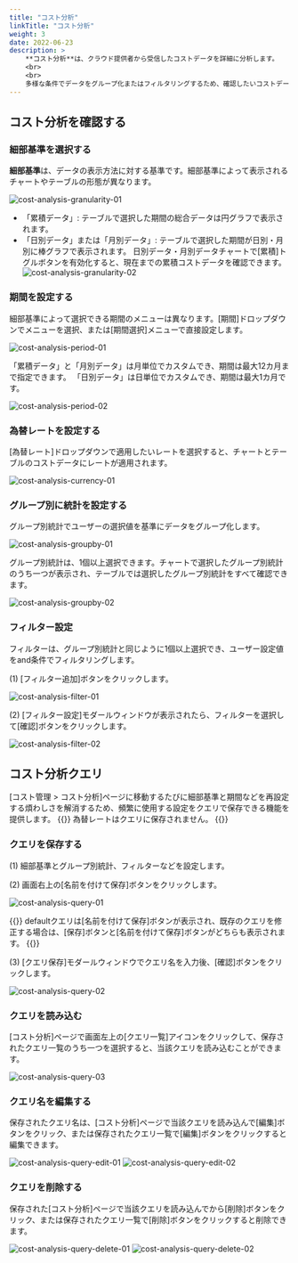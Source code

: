 ```yaml
---
title: "コスト分析"
linkTitle: "コスト分析"
weight: 3
date: 2022-06-23
description: >
    **コスト分析**は、クラウド提供者から受信したコストデータを詳細に分析します。
    <br>
    <br>
    多様な条件でデータをグループ化またはフィルタリングするため、確認したいコストデータがひと目で把握することができます。
---
```


## コスト分析を確認する

### 細部基準を選択する

**細部基準**は、データの表示方法に対する基準です。細部基準によって表示されるチャートやテーブルの形態が異なります。

![cost-analysis-granularity-01](/jp/docs/guides/cost-explorer/cost-analysis-img/cost-analysis-granularity-01.png)

- 「累積データ」: テーブルで選択した期間の総合データは円グラフで表示されます。
- 「日別データ」または「月別データ」: テーブルで選択した期間が日別・月別に棒グラフで表示されます。
  日別データ・月別データチャートで[累積]トグルボタンを有効化すると、現在までの累積コストデータを確認できます。
    ![cost-analysis-granularity-02](/jp/docs/guides/cost-explorer/cost-analysis-img/cost-analysis-granularity-02.png)

### 期間を設定する
細部基準によって選択できる期間のメニューは異なります。[期間]ドロップダウンでメニューを選択、または[期間選択]メニューで直接設定します。

![cost-analysis-period-01](/jp/docs/guides/cost-explorer/cost-analysis-img/cost-analysis-period-01.png)

「累積データ」と「月別データ」は月単位でカスタムでき、期間は最大12カ月まで指定できます。
「日別データ」は日単位でカスタムでき、期間は最大1カ月です。

![cost-analysis-period-02](/jp/docs/guides/cost-explorer/cost-analysis-img/cost-analysis-period-02.png)

### 為替レートを設定する
[為替レート]ドロップダウンで適用したいレートを選択すると、チャートとテーブルのコストデータにレートが適用されます。

![cost-analysis-currency-01](/jp/docs/guides/cost-explorer/cost-analysis-img/cost-analysis-currency-01.png)

### グループ別に統計を設定する
グループ別統計でユーザーの選択値を基準にデータをグループ化します。

![cost-analysis-groupby-01](/jp/docs/guides/cost-explorer/cost-analysis-img/cost-analysis-groupby-01.png)

グループ別統計は、1個以上選択できます。チャートで選択したグループ別統計のうち一つが表示され、テーブルでは選択したグループ別統計をすべて確認できます。

![cost-analysis-groupby-02](/jp/docs/guides/cost-explorer/cost-analysis-img/cost-analysis-groupby-02.png)

### フィルター設定
フィルターは、グループ別統計と同じように1個以上選択でき、ユーザー設定値をand条件でフィルタリングします。

(1) [フィルター追加]ボタンをクリックします。

![cost-analysis-filter-01](/jp/docs/guides/cost-explorer/cost-analysis-img/cost-analysis-filter-01.png)

(2) [フィルター設定]モダールウィンドウが表示されたら、フィルターを選択して[確認]ボタンをクリックします。

![cost-analysis-filter-02](/jp/docs/guides/cost-explorer/cost-analysis-img/cost-analysis-filter-02.png)


## コスト分析クエリ
[コスト管理 > コスト分析]ページに移動するたびに細部基準と期間などを再設定する煩わしさを解消するため、頻繁に使用する設定をクエリで保存できる機能を提供します。
{{<alert>}}
為替レートはクエリに保存されません。
{{</alert>}}

### クエリを保存する
(1) 細部基準とグループ別統計、フィルターなどを設定します。

(2) 画面右上の[名前を付けて保存]ボタンをクリックします。

![cost-analysis-query-01](/jp/docs/guides/cost-explorer/cost-analysis-img/cost-analysis-query-01.png)

{{<alert>}}
defaultクエリは[名前を付けて保存]ボタンが表示され、既存のクエリを修正する場合は、[保存]ボタンと[名前を付けて保存]ボタンがどちらも表示されます。
{{</alert>}}

(3) [クエリ保存]モダールウィンドウでクエリ名を入力後、[確認]ボタンをクリックします。

![cost-analysis-query-02](/jp/docs/guides/cost-explorer/cost-analysis-img/cost-analysis-query-02.png)

### クエリを読み込む
[コスト分析]ページで画面左上の[クエリ一覧]アイコンをクリックして、保存されたクエリ一覧のうち一つを選択すると、当該クエリを読み込むことができます。

![cost-analysis-query-03](/jp/docs/guides/cost-explorer/cost-analysis-img/cost-analysis-query-03.png)

### クエリ名を編集する
保存されたクエリ名は、[コスト分析]ページで当該クエリを読み込んで[編集]ボタンをクリック、または保存されたクエリ一覧で[編集]ボタンをクリックすると編集できます。

![cost-analysis-query-edit-01](/jp/docs/guides/cost-explorer/cost-analysis-img/cost-analysis-query-edit-01.png)
![cost-analysis-query-edit-02](/jp/docs/guides/cost-explorer/cost-analysis-img/cost-analysis-query-edit-02.png)

### クエリを削除する
保存された[コスト分析]ページで当該クエリを読み込んでから[削除]ボタンをクリック、または保存されたクエリ一覧で[削除]ボタンをクリックすると削除できます。

![cost-analysis-query-delete-01](/jp/docs/guides/cost-explorer/cost-analysis-img/cost-analysis-query-delete-01.png)
![cost-analysis-query-delete-02](/jp/docs/guides/cost-explorer/cost-analysis-img/cost-analysis-query-delete-02.png)
